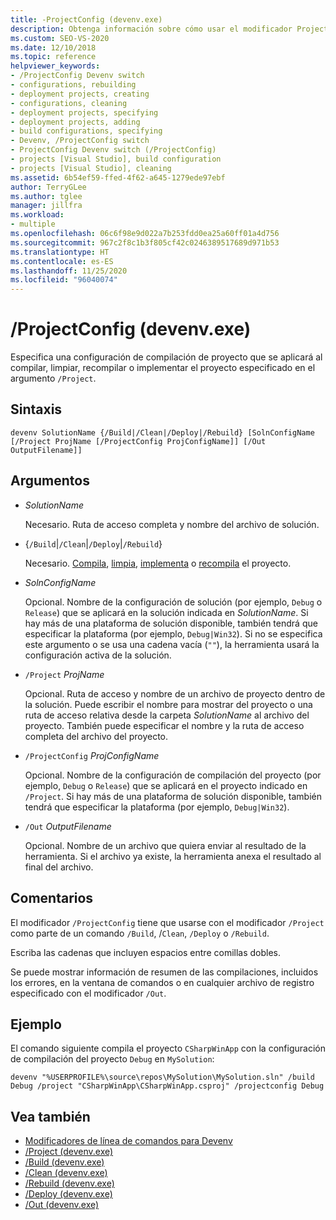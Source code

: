 ```yaml
---
title: -ProjectConfig (devenv.exe)
description: Obtenga información sobre cómo usar el modificador ProjectConfig de la línea de comandos de devenv para especificar una configuración de compilación de proyecto que se aplicará al compilar, limpiar, recompilar o implementar el proyecto.
ms.custom: SEO-VS-2020
ms.date: 12/10/2018
ms.topic: reference
helpviewer_keywords:
- /ProjectConfig Devenv switch
- configurations, rebuilding
- deployment projects, creating
- configurations, cleaning
- deployment projects, specifying
- deployment projects, adding
- build configurations, specifying
- Devenv, /ProjectConfig switch
- ProjectConfig Devenv switch (/ProjectConfig)
- projects [Visual Studio], build configuration
- projects [Visual Studio], cleaning
ms.assetid: 6b54ef59-ffed-4f62-a645-1279ede97ebf
author: TerryGLee
ms.author: tglee
manager: jillfra
ms.workload:
- multiple
ms.openlocfilehash: 06c6f98e9d022a7b253fdd0ea25a60ff01a4d756
ms.sourcegitcommit: 967c2f8c1b3f805cf42c0246389517689d971b53
ms.translationtype: HT
ms.contentlocale: es-ES
ms.lasthandoff: 11/25/2020
ms.locfileid: "96040074"
---
```

# <a name="projectconfig-devenvexe"></a>/ProjectConfig (devenv.exe)

Especifica una configuración de compilación de proyecto que se aplicará al compilar, limpiar, recompilar o implementar el proyecto especificado en el argumento `/Project`.

## <a name="syntax"></a>Sintaxis

```shell
devenv SolutionName {/Build|/Clean|/Deploy|/Rebuild} [SolnConfigName [/Project ProjName [/ProjectConfig ProjConfigName]] [/Out OutputFilename]]
```

## <a name="arguments"></a>Argumentos

- *SolutionName*

  Necesario. Ruta de acceso completa y nombre del archivo de solución.

- {`/Build`|`/Clean`|`/Deploy`|`/Rebuild`}

  Necesario. [Compila](build-devenv-exe.md), [limpia](clean-devenv-exe.md), [implementa](deploy-devenv-exe.md) o [recompila](rebuild-devenv-exe.md) el proyecto.

- *SolnConfigName*

  Opcional. Nombre de la configuración de solución (por ejemplo, `Debug` o `Release`) que se aplicará en la solución indicada en *SolutionName*. Si hay más de una plataforma de solución disponible, también tendrá que especificar la plataforma (por ejemplo, `Debug|Win32`). Si no se especifica este argumento o se usa una cadena vacía (`""`), la herramienta usará la configuración activa de la solución.

- `/Project` *ProjName*

  Opcional. Ruta de acceso y nombre de un archivo de proyecto dentro de la solución. Puede escribir el nombre para mostrar del proyecto o una ruta de acceso relativa desde la carpeta *SolutionName* al archivo del proyecto. También puede especificar el nombre y la ruta de acceso completa del archivo del proyecto.

- `/ProjectConfig` *ProjConfigName*

  Opcional. Nombre de la configuración de compilación del proyecto (por ejemplo, `Debug` o `Release`) que se aplicará en el proyecto indicado en `/Project`. Si hay más de una plataforma de solución disponible, también tendrá que especificar la plataforma (por ejemplo, `Debug|Win32`).

- `/Out` *OutputFilename*

  Opcional. Nombre de un archivo que quiera enviar al resultado de la herramienta. Si el archivo ya existe, la herramienta anexa el resultado al final del archivo.

## <a name="remarks"></a>Comentarios

El modificador `/ProjectConfig` tiene que usarse con el modificador `/Project` como parte de un comando `/Build`, /`Clean`, `/Deploy` o `/Rebuild`.

Escriba las cadenas que incluyen espacios entre comillas dobles.

Se puede mostrar información de resumen de las compilaciones, incluidos los errores, en la ventana de comandos o en cualquier archivo de registro especificado con el modificador `/Out`.

## <a name="example"></a>Ejemplo

El comando siguiente compila el proyecto `CSharpWinApp` con la configuración de compilación del proyecto `Debug` en `MySolution`:

```shell
devenv "%USERPROFILE%\source\repos\MySolution\MySolution.sln" /build Debug /project "CSharpWinApp\CSharpWinApp.csproj" /projectconfig Debug
```

## <a name="see-also"></a>Vea también

- [Modificadores de línea de comandos para Devenv](../../ide/reference/devenv-command-line-switches.md)
- [/Project (devenv.exe)](../../ide/reference/project-devenv-exe.md)
- [/Build (devenv.exe)](../../ide/reference/build-devenv-exe.md)
- [/Clean (devenv.exe)](../../ide/reference/clean-devenv-exe.md)
- [/Rebuild (devenv.exe)](../../ide/reference/rebuild-devenv-exe.md)
- [/Deploy (devenv.exe)](../../ide/reference/deploy-devenv-exe.md)
- [/Out (devenv.exe)](../../ide/reference/out-devenv-exe.md)
